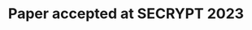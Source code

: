 ---
title: Paper accepted at SECRYPT 2023
layout: news-accepted-paper
papers:
    - SECRYPT2023

people:
    - AndreaFlamini
    - SilvioRanise
    - GiadaSciarretta
    - MarioScuro
    - AmirSharif
    - AlessandroTomasi 

peopleOrder: surname

---